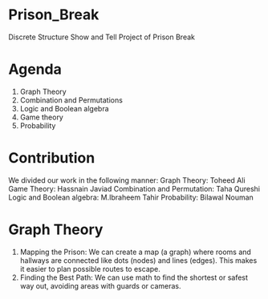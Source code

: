 # Prison_Break
Discrete Structure Show and Tell Project of Prison Break
# Agenda
1. Graph Theory​
2. Combination and Permutations ​
3. Logic and Boolean algebra​
4. Game theory​
5. Probability​
# Contribution 
We divided our work in the following manner:
Graph Theory: Toheed Ali
Game Theory: Hassnain Javiad
Combination and Permutation: Taha Qureshi
Logic and Boolean algebra​: M.Ibraheem Tahir
Probability: Bilawal Nouman
# Graph Theory
1. Mapping the Prison: We can create a map (a graph) where rooms and hallways are connected like dots (nodes) and lines (edges). This makes it easier to plan possible routes to escape.​
2. Finding the Best Path: We can use math to find the shortest or safest way out, avoiding areas with guards or cameras.​
